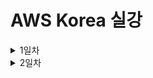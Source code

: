 # AWS Korea 실강

<details><summary>1일차</summary>

<div markdown="1">

## AWS 사용 이점은?

엔터프라이즈급 기업에서 온 프레미스로 서버를 추가 구축하면 수개월이 걸린다.

이 과정을 분 단위로 단축시킬 수 있다.

이후 추가 구축한 리소스가 필요하지 않을 때의 처리도 용이하다.

보안을 외주로 맡길 수 있다.

## AWS Global Infra는 어떻게 이루어져 있나

가용 영역은 데이터 센터의 묶음 최소 3개의 데이터 센터

리전은 가용 영역의 묶음 가용 영역은 a~d 까지 존재할 수 있음

리전 내의 데이터 센터는 내결함성을 갖추고 있으며 서로 거리를 두고 프라이빗 링크로 연결되어 있다.

이유는 고가용성을 달성하기 위해서 자연재해, 정치적 문제 등에 의해 전체 리전이 사용불가 상태가 되는 것을 방지

**_ 상파울루 리전의 경우 자체 발전기 사용해서 데이터센터를 유지한다. 전력 비용 측면에서도 AWS 사용이 이점이 있다. _**

## Local Zone & 엣지 로케이션

리전으로부터 너무 먼 경우 리전과 고속 케이블로 연결된 별도의 센터인 로컬존에 연결할 수 있다.

짧은 지연 시간을 얻지만 모든 서비스를 사용할 수는 없다.

엣지 로케이션 각 주요 도시에서 운영되며 Route 53, CloudFront 같은 서비스를 지원

CDN을 가능케한다.

엣지 로케이션에 캐시 데이터를 저장해서 더 빠르게 접근할 수 있도록 한다.

Local Zone은 EC2, RDS 등 리소스를 더 빠르게 접근하기 위해 사용

엣지 로케이션은 데이터 캐싱, 더 빠른 콘텐츠

Well Architected Framework에서 구축한 아키텍처를 자가점검할 수 있다.

AWS는 REST API를 통해 사용자에게 AWS 콘솔, AWS CLI, AWS SDK를 통한 리소스 생성, 관리를 가능하게 한다.

API 기반의 퍼블릭 클라우드

3개의 가용 영역에 복사되어서 올라간다 s3에 이미지 올리면

`aws s3 mb [버킷명]`

`aws s3 cp [From path] [To Path]`

`aws s3 ls` - 버킷 들의 리스트

`aws s3 ls [버킷명]` - 버킷 내 파일들의 리스트

## 계정 보안

- 인가된 사용자만 접근할 수 있도록 계정을 생성하고 권한을 부여

- API 요청이 들어오면 인증 -> 인가를 거친다. 그 후 리소스에 대한 요청을 처리하고 응답을 보낸다.

- 인증은 ID/PASSWD, 인가는 권한의 확인으로 두 과정 모두 IAM이 수행한다.

- root 계정 미사용은 AWS측 모범 사례가 맞음

- 정책은 권한을 담은 JSON 형식의 스크립트

- 그 정책을 사용자에게 적용

- 혹은 사용자 그룹에 적용한 후 그룹에 사람을 추가해서 적용되도록 하는 것이 조금 더 나은 선택

- 한 사용자가 여러 그룹에 속해서 많은 권한을 가질 수도 있다.

- 역할(Role)은 정책이 부여된 리소스로 사용 가능한 사용자를 기록해두고 Role이 적용된 사용자는 그 Role의 정책을 가진다.

- 그 후 Role과의 연결을 해제하면 본래 부여받은 정책을 다시 적용받는다.

- 역할을 수임한다. assuming a role

- 보안의 주체는 어떤 작업을 수행할 수 있는 모든 대상

- 서비스가 서비스에 명령을 내릴 경우 EC2에서 S3에 AWS CLI로 접근하는 경우 EC2가 S3에 명령을 내리는 것이므로 EC2는 보안의 주체

- 그 외 계정 등

- AWS ACCESS KEY , AWS SECRET ACCESS KEY - ACCESS KEY는 Public 키 처럼 공개되어도 괜찮다. 복호화 키이자 Private Key 역할을 하는 키는 SECRET ACCESS KEY

- KEY는 aws cli 디렉토리 내 credentials_allowed에 평문으로 저장되어 있기 때문에 노트북 분실 시 Deactivate 해야 한다.

- 정책은 커스텀이던 AWS 제공 정책이던 동등하다.

- 개인을 위한 역할을 생성해서 그 역할을 적용시키는 것이 가장 안전한 방법이긴 하다.

- 이유는 그룹도 잘못 지정해서 권한없는 사용자가 Admin 그룹의 권한을 얻게 되는 경우 위험할 수도 있으니까

- IAM 역할 동작 방식은 API 요청을 보내면 AWS STS가 토큰 생성해서 임시 권한 부여

- 정책은 권한의 부여 뿐만 아니라 최대 권한 설정해서 이후 권한 부여에 대한 경계를 설정할 수도 있다.

- 정책은 주로 권한 부여의 목적으로 쓰이고 위 경계 설정은 프로젝트 초기에 할 수도 있다.

- 자격 증명 기반 정책은 사용자, 그룹, 역할에 적용되고 리소스 기반 정책은 리소스에 적용된다.

- 사용자가 리소스 액세스를 시도하면 리소스 기반 정책을 확인한다? 이건 무슨 얘기인지 모르겠는데 \***\*\*\*\*\***\*\*\*\*\***\*\*\*\*\***

- 아래 JSON은 자격 증명 기반 정책

```JSON
{
    "Version": "2012-10-17",
    "Statement": [
        {
            "Effect": "Allow",
            "Action": [
                "ec2:Describe*",
                "ec2:GetConsole*"
            ],
            "Resource": "*"
        }
    ]
}
```

- Version은 정책의 버전

- Effect는 허용의 목적인지 거부의 목적인지?

- Action은 행위에 대한 것을 의미 S3 읽기 권한이란 그런 내용

- Resource는 위 내용들이 적용되는 대상 리소스

- 복수의 정책이 적용되는 경우 거부 Effect가 우선 적용된다.

- 허용의 경우 양 정책의 교집합에 해당하는 리소스 접근이 적용된다.

- 리소스 기반 정책의 경우 리소스를 arn으로 명시한다.

```JSON
{
    "Version": "2012-10-17",
    "Statement": [
        {
            "Sid": "AddPerm02",
            "Effect": "Allow",
            "Principal": "*",
            "Action": [
                "s3:ListBucket",
                "s3:GetObject"
            ],
            "Resource": [
                "arn:aws:s3:::00-22-architecting-on-aws",
                "arn:aws:s3:::00-22-architecting-on-aws/*"
            ]
        },
        {
            "Sid": "RemovePerm",
            "Effect": "Deny",
            "Principal": {
                "AWS": "arn:aws:iam::284141907816:user/deny"
            },
            "Action": "s3:GetObject",
            "Resource": "arn:aws:s3:::00-22-architecting-on-aws/public/*"
        }
    ]
}
```

- 리소스 기반 정책은 principal이라는 요소가 있는지 없는지로 구분하면 된다. (자격증 시험에 나온다면)

- 권한 중 EC2 ReadOnly는 인스턴스를 끄거나 삭제할 수 없고 정보만 읽을 수 있다.

- 다중 계정은

- Cloudtrail은 모든 API 요청에 대한 기록을 남긴다.

- **_ISMS 인증 관련 사항 중 Cloudtrail의 기록을 3년간 투명하게 보관해야 하는 사항이 있다._**

- AWS Organization을 사용해서 계정을 조직 단위(Organization Unit)로 그룹화해서 계층 구조를 생성한다.

- 계정과 계정은 서로 완전히 격리되어 있기 때문에 조직화하지 않으면 업무량이 많아지고 관리가 어렵다.

- 조직화 방법은 계층 구조이므로 상위 계층에서 허용된 사항이 있다면 하위 계층은 반드시 그 이하의 권한을 가지도록 하는 것이다.

- 관리 계정이 총괄하고 OU를 하위에 가진다.

- OU는 하위에 OU 혹은 계정을 가진다.

- 각 계정별로 결제되는 비용도 OU 단위로 결제가 가능하다.

- SCP vs IAM

- SCP는 권한을 제한하는 필터의 역할이다.

- 실질적 허용과 거부는 IAM이 한다.

- 뭔 개소리야 그래서 정확히 어떻게 동작한다는건데---------------- 이거 나중에 다시 보게되면 자세히--------------

- SCP -> IAM 순으로 보안 증명 필요

- https://docs.aws.amazon.com/ko_kr/organizations/latest/userguide/orgs_manage_policies_scps.html

## VPC

- 가상의 격리된 네트워크를 의미

- Regional하다.

### Public Subnet

- IGW를 사설 망을 외부 인터넷과 연결하는 가상의 라우터로 볼 수 있다.

- IGW에 대한 라우팅을 설정하고 인스턴스에 공인 IP를 부여하면 외부와의 통신을 공인 IP를 통해 할 수 있고 내부 망에서의 통신은 사설 IP로 할 수 있다.

### Routing Table

- VPC는 암시적 라우터가 존재해서 라우터를 직접 구축하지 않고 라우팅 테이블에 라우팅을 명시하는 것 만으로도 라우팅이 가능하다.

### Elastic IP Address

- 인스턴스에 붙였다 뗄 수 있는 고정된 공인 IP이다.

- 리전당, 계정당 5개로 제한된다.

- Quotar, Soft Quotar

- Soft Quotar여서 5개 제한을 문의를 통해 풀 수 있다.

- Quota는 상식선에서 Limit을 거는 것

- VPC CIDR 16으로 5개면 65000 \* 5인데 이 제한이 없다면 서버의 수 상식 밖으로 많아진다.

- Hard Quota는 인터뷰 요청이 들어오고 AWS 한국 지사장의 승인이 있어야 한다.

### Elastic Network Interface

- 탄력적 네트워크 인터페이스는 같은 가용 영역 내에서 리소스에 붙였다 떼면서 사용할 수 있는 가상의 네트워크 인터페이스이다.

- 고정된 사설 IP, EIP, MAC 주소를 가지고 있다.

### NAT(Network Address Translation) Gateway

- 사설 IP 대역으로부터 외부 망으로의 Outbound 트래픽이 나갈 수 있도록 해주는 리소스이다.

- EIP를 요구한다.

- NAT Gateway를 통해 프라이빗 서브넷에서 인터넷을 사용할 수 있다.

### Network ACL

- 서브넷의 인바운드, 아웃바운드 트래픽을 제어하는 가상의 방화벽이다.

- 허용 규칙과 거부 규칙을 모두 명시한다.

- 비상태저장 방화벽이다.

- 한 트래픽 마다 들어갈때 나갈때 모두 확인한다.

- 서브넷에 배포된 모든 인스턴스에 적용된다.

### Security Group

- 인스턴스의 인바운드, 아웃바운드 트래픽을 제어하는 가상 방화벽이다.

- 허용 규칙만 명시한다.

- Source IP, Destination IP, 프로토콜, 포트를 명시해서 사용한다.

- 기본값은 모든 인바운드 트래픽을 막고 모든 아웃바운드 트래픽을 허용한다.

- 3-tier 라면

- WS 인바운드 80, 443 모든 IP에 허용

- WAS 인바운드 80 WS에 대해 허용

- DB 인바운드 3306 WAS에 대해 허용

- 이것을 Security Group Chain 이라고 한다.

- 트래픽의 접근 과정을 설명하면 IGW -> RTB -> NACL -> Subnet -> SG -> Instance

- 한 인스턴스에 복수의 SG가 적용될 수 있으며 종합적으로 평가해서 트래픽 허용 여부를 결정한다.

## 컴퓨팅

- EC2(2006) -> ECS(2014) -> Lambda(2014) -> Fargate(2017) -> Inferentia, Trainium, Graviton3(2021, 2022)

- Fargate는 서버리스 컨테이너화, 내 VPC 내에서 관리하는 서버가 없는게 서버리스인데 컨테이너를 내가 관리하지 않고 돌아가게 하는 것

- 그 뒤로는 맞춤 제작 프로세서라는데 뭔지 모름

- EKS도 쿠버네티스 기반 컴퓨팅 서비스

- CSP인 AWS의 컴퓨팅 리소스 생성 방식은 API 요청에 따라 하이퍼바이저에서 컴퓨팅 리소스(VM)를 생성하여 제공하는 것이다.

- 확장은 Scale-Out, 다시 축소는 Scale-In

### EC2

- 태그, 이름 - 사내에서 정해진 태그에 대한 네이밍 규칙을 정해서 생성한다.

- 예시 - 네이밍 룰에 따라 네임을 넣고 프로젝트를 구분해서 넣고 이 리소스가 배포 환경인지 테스트 환경인지 넣고 서비스 용도 프/백 넣고 가용 영역 구분해서 넣고 귀속 부서 구분해서 넣고

- Amazon Machine Image - OS를 포함한 리소스들을 가진 템플릿 이미지이다.

- 사전 구축된 AMI를 사용하거나 Marketplace에서 솔루션이 포함된 이미지를 사용하거나 Image Builder를 통해 커스텀 AMI를 생성한다.

- 하시코프 Packer가 이미지 빌더인듯?

#### 인스턴스 유형 이름 규칙

- c6g.xlarge

- c는 인스턴스 패밀리

- 6은 인스턴스 세대

- g는 추가 속성

- .뒤로는 인스턴스의 크기로 하드웨어 스펙의 규모 micro보다 xlarge가 더 많은 cpu, ram, ssd 가진 인스턴스

- amd는 추가 속성 위치에 a가 붙는다.

- graviton이 g인데 이게 AWS 자체 개발이라고 동일 성능일 경우 비용이 더 싸다고 합니다.

#### EC2 키 페어

- 최근엔 키 페어도 생성하지 않고 Session Manager로 접속하는 추세??

#### 테넌시

- 공유 테넌시가 기본값이며 하나의 하드웨어를 다른 사람들과 공유한다.

- 전용 인스턴스는 하드웨어를 격리해서 다른 사람과 공유하지 않고 사용한다.

- 전용 호스트는 하드웨어를 제어한다.

- 랙이 하나 있고 그 랙에 디바이스가 여러개 있는데 그 디바이스 하나의 일부를 할당 받고 그 디바이스 다른 사람과 공유하는게 공유 테넌시

- 그 디바이스 하나 아예 점유하는게 전용 호스트

- 전용 인스턴스는 그 디바이스 아예 점유는 아닌데 그 디바이스에 리소스 생성 다른 사람하고 공유 안하는거

#### 배치 그룹

- 클러스터링을 통해 여러 인스턴스를 서로 인접하게 배치해서 고성능 컴퓨팅(HPC)을 가능하게 한다.

- 중요한 인스턴스라면 분산시켜서 안정성을 높인다.

- 파티션 분리는 가용 영역 내에서 논리적 구분을 하는 것이다.

#### User Data

- EC2가 생성될 때 최초로 실행될 스크립트를 작성할 수 있다.

#### 메타 데이터

- 인스턴스 내에서 `curl http://169.254.169.254/latest/` 명령줄을 통해 생성된 인스턴스의 메타 데이터를 출력할 수 있다.

- 공인 IP 주소 등을 출력할 수 있으며 `curl http://169.254.169.254/latest/meta-data/public-ipv4`

- 이 출력되는 메타 데이터를 자동화에 활용할 수 있다.

#### Elastic Block Storage

- 하나의 EC2는 반드시 최소 하나의 EBS를 가진다.

- EBS의 크기를 늘릴 수는 있지만 줄일 수는 없다.

- 작은 크기로 만들어서 복사하고 기존 것을 지워야 한다.

- EBS 볼륨 유형은 SSD 지원하는 gp2, gp3, io1, io2가 있고 가장 고성능은 io2이다. io2 Block Express가 가장 고성능

- IOPS가 뭔지 모르겠는데 그게 성능 나타낼 수 있는 지표인듯

- HDD 지원하는 st1, sc1

#### 인스턴스 스토어 볼륨

- 인스턴스에 바로 붙이는 데이터 스토어

- 속도가 빠르다.

- 스냅샷을 미지원해서 비영구적이고 휘발성이 있다.

- 캐싱의 용도로 사용할 수 있다.

#### EC2 구매 옵션

- 온디맨드는 초당 과금

- Savings Plans를 통해 1년 또는 3년 약정으로 사용도 가능

- 스팟 인스턴스는 온디맨드 대비 90% 할인 혜택을 받아 다른 사람의 여분 EC2를 사용하는 방법이다.

- 원 사용자가 반환을 요구할 경우 복구하는 자동화를 미리 구축해두어야 한다.

- 당근마켓이 비용 절감하는 방법으로 스팟 인스턴스를 많이 썼다고 한다.

- 쓰다가 뺏길 확률은 5% 정도라고 한다. 자동화 구축할 수 있다면 충분히 가능한 부분이다.

##### Savings Plan

- Compute Savings Plan - 리전 등 선택에 있어서 유연성 확보 + 66% 할인

- EC2 Savings Plan - 72% 할인 유연성 x

- 온디맨드 + Compute Savings plan + EC2 Savings Plan + 스팟 인스턴스를 잘 조합해서 비용 절감을 해야 한다.

### AWS Lambda

- 서버리스 컴퓨팅으로 Memory만 직접 스펙을 결정한다. Memory를 늘리면 CPU는 알아서 늘어난다.

- 서버리스는 실행될 때 마다 그리고 실행된 시간 만큼 비용이 발생하는 것이다.

- 24시간 내내 꽉찬 워크로드는 잘 없다. EC2 같은 리소스 쓸 때 평균 30% 정도 사용되면 잘 쓰는 것이다.

- 코드는 S3에 저장되고 필요한 경우에 호출된다.

- Lambda도 이중화 가능하다.

- API Gateway를 생성해서 생성한 Lambda의 API를 밖으로 내보낼 수 있다.

- 서버리스로 Lambda에 코드만 작성하고 API Gateway를 사용해서 API URL을 만들어내고 그 API URL을 어디서나 접근할 수 있도록 배포할 수 있다.

## 실습

- ![image](./img/Lab2-Overview.png)

- 퍼블릭 서브넷에 퍼블릭 서버 생성, 프라이빗 서브넷에 프라이빗 서버 생성

- 프라이빗 서버 NAT GW에 연결

- SG 포트 포워딩 후 통신 확인

- ![image](./img/스크린샷%202023-12-26%20오후%205.47.27.png)

- ICMP 프로토콜에 대한 허용 후 ping 트래픽 전달

- ![image](./img/스크린샷%202023-12-26%20오후%205.37.08.png)

- ![image](./img/스크린샷%202023-12-26%20오후%205.48.39.png)

- ![image](./img/스크린샷%202023-12-26%20오후%205.49.03.png)

- 인스턴스의 메타데이터 리스트 출력하고 그 중 원하는 데이터 출력하기

## 추가 내용

- byoip는 통신사에서 직접 고정 IP를 사서 사용하는 것

</div>

</details>

<details><summary>2일차</summary>

<div markdown="1">

## 서버리스

- BTS 관련 온라인 서비스는 모두 서버가 터지는데 API GW + Lambda 조합으로 연말 콘서트 티켓팅을 했을 때는 서버가 터지지 않았다고 한다.

- Lambda가 백엔드 서비스에 접근해서 요청을 처리할 수도 있다.

- 챗봇도 Lambda를 활용해서 채팅 질문 -> API GW -> Lambda -> 챗봇 회사의 AI가 요청 처리 처럼 가능하다.

- Lambda 함수 하나의 실행 시간은 15분 미만이다. 요청 1회에 대한 처리에 걸릴 수 있는 최대 시간이라는 말

- 메모리 128MB ~ 10GB

- 배포 패키지 크기 제한이 있는데 이것도 컨테이너를 사용해서 해결할 수 있다.

## 스토리지

- 블록 스토리지, 파일 스토리지, 객체 스토리지로 나뉜다. 이거 앞에 온프레미스 한거에다가 다시 정리하자.

- SSD, HDD 같은 HW에 붙어있는 물리 스토리지는 기본적으로 블록 스토리지이다.

- 블록 스토리지는 블록 단위로 저장하며 파일 크기 만큼 블록 수를 차지한다.

- 수정이 용이하고 속도가 빠르다.

- 파일 스토리지는 파일 시스템을 다른 디스크에 연결(마운트)해서 공유할 수 있도록 하는 것이다.

- 네트워크를 통해 연결되므로 물리적 연결보다 느리지만 확장성이 좋다.

- 객체 스토리지는 스토리지라기보다 솔루션에 가깝다.

- 객체 스토리지는 Get, Put 할때마다 한번씩 요청과 응답이 이루어지는 비연결성 API 기반 솔루션이다.

- 객체의 ID, 메타데이터, 데이터 속성, 데이터를 저장해두고 그 정보에 기반해서 객체에 접근한다.

- EBS가 기본 블록 스토리지이다.

- EFS는 NFS에 기반한 AWS 파일 스토리지 시스템이다. FSx는 SMB 프로토콜에 기반한 Window용 파일 스토리지 였지만 for Window만 윈도우용이고 성능 활용을 위한 다른 기종에서도 사용 가능한 FSx들이 있다.

- 객체 스토리지는 S3.

- S3를 쓰면 S3는 기본적으로 복사해서 여러 곳에 백업을 해두기 때문에 안전하다.

- 파일 형식에 상관없이 모두 저장할 수 있다. 미디어 스토리지로서의 역할 가능하고 빌드할 아티팩트를 저장하는 데에도 사용할 수 있다.

- S3 버킷 이름은 Global Unique 해야 한다.

- 그럼 Unique한 Key가 되고 버킷 내의 파일명도 Unique하다면? Key 기반 탐색이 얼마든지 가능하다. S3 URL을 통해 파일 쉽게 접근 가능

- `버킷명.s3.리전코드.amazonaws.com/파일경로`

- 버킷 내에서도 디렉토리를 생성할 수 있다.

- 객체 스토리지는 속도가 가장 느리지만 1개의 파일 접근과 1000개의 파일 접근이 속도 차이가 없기 때문에 더 효율적일 수 있다.

- 메타데이터를 함께 저장하고 그 메타데이터를 기반으로 검색할 수도 있는데 이러면 실제 데이터 검색보다 더 적은 데이터 양으로 빠르게 검색 가능한 것이다.

- 버킷에 리소스 기반 정책을 적용시켜서 접근을 제어할 수 있다.

- 실제 미디어 스토리지로서의 역할은 VOD 파일을 S3에 넣어서 저장하고 VOD 서비스를 엣지 로케이션을 통해 제공한다. KBS 자카르타 아시안게임

- ![image](./img/storage.png)

### 객체 보호

- 객체 데이터의 접근을 제어하고 데이터를 암호화한다.

- 그리고 삭제를 할 수 없게 하는 규정을 생성해 준수하도록 한다.

- S3는 기본적으로 프라이빗 버킷이며 소유자만 접근 가능하다.

- 액세스 정책을 통해 제어된 엑세스를 가능케한다.

- 버킷 정책은 리소스 기반 정책으로 대상이 될 S3를 명시하고 Principal에 접근 가능한 사용자 명시? 인듯 그리고 Action에 읽기 가능인지 버킷 리스트 확인 가능인지 그런 내용. 나중에 다시~

- Principal을 \*로 해서 모든 정보가 유출되는 경우가 있을 수 있기 때문에 S3 퍼블릭 액세스 차단 기능이 있다.

- S3는 크기 제한이 없다. S3 내에서 디렉토리를 구분해서 액세스 포인트 정책을 적용해 하나의 S3를 부서마다 분리되도록 할 수 있다.

- S3는 파일 암호화에 S3 관리형 키, KMS 키, 고객 제공 키를 사용한다. 각 키 모두 SHA256을 사용한다.

- 관리형 키는 SSE-S3로 별도 비용없음 S3에서 생성되기 때문

- KMS는 키를 S3를 사용하는 회사가 소유해야 한다는 것에서 생겨났다. 직접 생성한 키이기 때문에 비용 발생한다.

- 내가 가진 키 관리 시스템에서 API 요청을 보낼때 헤더에 담아서 보낸다. 잘 사용되지 않는다. 보통 관리형 키, KMS를 사용

### 스토리지 클래스

- S3는 클래스가 나뉘어져 있으며 가성비에 맞게 사용할 수 있다.

- 높은 비용 + 액세스 빈도가 높은 클래스와 낮은 비용, 액세스 빈도가 낮은 클래스로 나뉜다. 스탠다드와 글래셔

- 스탠다드는 자주 접근하는 데이터, 캐시 데이터, 디버그 데이터 등에 사용할 수 있고 글래셔는 아카이브된 데이터?? 생활기록부처럼 오래 보관해야 하지만 접근하지 않는 그런 데이터

- 왼쪽은 데이터 저장 비용은 높지만 액세스에는 낮은 비용 오른쪽은 그 반대

- 아무튼 자주 쓰는거 잘 안쓰는거에 따라서 나누고 왼쪽에서부터 오른쪽으로 갈수록 덜 쓰는 데이터 저장에 쓰이는 S3 버킷 클래스

- 클래스의 변경은 회사에서 API 요청으로 사용중인 버킷의 클래스를 바꿀 수 있었다.

- 지금은 하나의 방법으로 S3 Intelligent-Tiering이 머신러닝 기법으로 액세스 패턴을 파악해서 자동 전환을 하도록 하다.

- S3 라이프 사이클 정책을 지정해서 3개월 뒤에 어떤 클래스로 6개월 뒤에 어떤 클래스로 3년이 지나면 삭제해라 같은 정책을 적용 가능

### S3 버전 관리

- S3 버전 관리는 이전 버전의 버킷도 비용을 받는다.

- 이전 버전으로 롤백도 가능하고 이후 안쓰는 버킷 자동 삭제되도록 할 수도 있다.

### 객체 복제

- 데이터의 백업을 위해 다른 리전에 S3 버킷을 복제해서 데이터 내구도를 향상시킨다.

### S3 Transfer Acceleration

- 먼 리전에 있는 버킷과 파일을 주고 받을 경우 속도가 느리기 때문에 가장 가까운 엣지 로케이션 까지만 인터넷으로 통신하고 그 다음부터는 AWS 내의 망을 통해 통신해서 더 빨리 할 수 있도록 한다.

### S3 이벤트 알림

- 특정 파일이 버킷에 업로드될때 설정해둔 이벤트에 해당하는 파일일 경우 Lambda를 통해 썸네일 버킷에 옮겨담는다.

### S3 비용 관련 요소

- 스토리지 유형 위에 말한 클래스들에 따라 비용 나뉘고 요청, 검색마다 비용 발생하고 버킷 복제랑 버전 관리도 다 비용 발생

- 버킷이 있는 리전 밖으로 나가는 데이터 전송 시에만 비용 발생

## 공유 파일 시스템

- 공유 파일 시스템 서비스로는 AWS EFS, FSx가 있다. EFS가 가장 많이 쓰인다.

- IOPS가 10000~20000정도면 스토리지의 성능은 최상이다.

- 하나의 공유 파일 스토리지는 1000개의 인스턴스에 마운트될 수 있다. 이거 soft quotar

### EFS

- NAS를 구축할때 스펙을 지정해야 하지만 EFS는 완전관리형으로 생성하고 NFSv4 프로토콜을 사용해서 마운트하면 된다.

- 하나의 EFS를 여러 인스턴스가 접근하고 사용할 수 있다.

- 저장에 대한 비용과 요청 처리에 대한 비용이 있다.

- EFS도 S3처럼 클래스가 있고 클래스를 나누는 기준은 거의 동일하다.

- 자주 접근하는 데이터를 가지고 있다면 EFS 스탠다드 잘 쓰지 않으면 EFS 아카이브

### FSx

- 원래 윈도우를 위한 파일 시스템 스토리지지만 지금은 FSx for Windows File Server가 윈도우용

- FSx for Luster 완전관리형으로 고성능 수백만 IOPS까지 가능 대다수 리눅스 AMI와 호환됨

## 데이터 마이그레이션

- AWS Storage Gateway는 온 프레미스 데이터 스토리지에 Gateway를 생성해서 기존 온 프레미스에서 구축한 데이터 스토리지를 각각 대응되는 파일 게이트웨이를 통해 그대로 마이그레이션 할 수 있다.

## AWS Datasync

- 온 프레미스에 DataSync 에이전트를 설치하면 AWS에서 스토리지에 동기화한다.

# 데이터베이스

- AWS DB 종류는 DynamoDB와 Aurora Serverless와 같은 완전 관리형과 RDS같은 관리형 데이터베이스로 나뉜다.

- AWS elastiCache는 Redis를 캐싱 용도로 사용할 수 있는 데이터베이스 서비스

- 관계형 vs 비관계형을 AWS 서비스 관점에서는 관계형 데이터베이스는 엄격한 관리가 필요할 때 그대로이고 비관계형 데이터베이스가 수평적 확장으로 성능을 더 낼 수 있다.

## RDS

- DB를 포함한 인스턴스이고 모니터링을 기본으로 제공한다.

- 데이터의 저장 및 전송 모두 암호화를 제공한다.

- StandBy DB도 제공된다. Multi AZ DB 인스턴스가 제공된다는 것

- 스펙 확장과 마이그레이션도 제공된다.

- 다중 AZ 옵션을 켰을 때 두 가용 영역을 지정하고 DB인스턴스를 각각 생성한다.

- DB에 쓰기 요청을 할 경우 Primary DB의 데이터를 StandBy에 동기화까지 되고 나서 쓰기 요청 처리가 끝난다.

- Primary가 다운되면 StandBy가 Primary가 되고 새로운 대기 인스턴스를 이전 Primary의 AZ에 생성하고 그 인스턴스가 StandBy가 되며 거기에 동기화도 이루어진다.

- 읽기 전용 복제본을 RDS는 5개 오로라는 15개를 만들 수 있다.

- 읽기 전용 복제본은 읽기 : 쓰기 = 8 : 2 이기 때문에 읽기 성능을 개선하기 위해 사용한다.

- R/W 엔드포인트와 R 엔드포인트 두개를 가지고 덜 중요한 정보의 읽기 처리는 복제본으로 보낸다.

- 복제본은 리전에 한정되지 않는다. 다른 리전에 읽기 전용 복제본을 생성할 수도 있다.

- KMS 키를 사용해서 RDS에 저장되는 데이터를 암호화할 수 있다.

## Aurora

- MySQL, PostgreSQL 호환 관계형 데이터베이스

- 오로라 클러스터는 6개의 복제본을 3개의 AZ에 저장한다.

- 복제본은 각 AZ에 5개 까지 총 15개 까지 가능하다.

### Aurora Serverless

- DB의 사용량 차이가 큰 경우 그러니까 가장 사용량이 많을 때와 적을 때의 차이가 크고 그 빈도가 큰 경우 이 서비스를 사용하는 것이 낫다.

## Dynamo DB

- 사용자는 테이블만 만들어서 사용하면 되는 완전관리형 데이터베이스이다.

- 규모에 맞게 성능이 쉽게 튜닝되고 엔터프라이즈급에도 사용할 수 있다.

- 유연한 스키마를 제공한다. 각 레코드가 PK만 지키면 어떤 컬럼을 생략하던 추가하던 상관없다.

- 이유는 사실 JSON으로 관리되기 때문이다.

- 3개의 AZ에 복사해서 저장한다.

- 게임사의 사용자 프로필같은 데이터를 DynamoDB에 사용할 수 있고 이커머스사의 상품데이터도 DynamoDB에 사용할 수 있다. 성능이 좋은 서비스이다.

- 과금은 온디맨드, 프로비저닝 방식이 있다.

- 온디맨드는 요청당 요금을 부과한다. 사용량에 따라 알아서 증설되고 줄어든다.

- 프로비저닝은 수요를 예측해서 사용한다. 온디맨드 vs 프로비저닝은 7배 정도 가격 차이가 있다고 한다.

- Dynamo DB는 프로비저닝해서 써야하나보다.

## ElastiCache

- 캐싱 목적의 인메모리 DB를 제공하는 서비스이다. 멀티 AZ가 가능하다.

- 완전관리형이고 인메모리 데이터베이스지만 다운되면 그 백업 데이터베이스가 백업한다.

- 몇몇 게임사는 퍼포먼스를 위해 아예 DB를 사용하지 않고 인메모리 DB만을 사용하고 주기적으로 백업을 하는 경우도 있다. 이렇게 하면 ns단위의 결과를 낼 수 있다.

- 확장도 가능하다.

- 국내에서는 ElastiCache for Redis를 주로 사용한다.

- 이유는 고급 데이터 형식을 지원하기 때문이다. 고급 데이터 형식 사용의 예를 들면 게임사에서 사용자 프로필에 상위 몇 퍼센트인가를 실시간으로 나타내는 경우 레디스에서 이 기능을 사용한 것

### 캐싱 아키텍처

- 캐싱 클러스터를 구축하면 App에서 캐시 클러스터에 먼저 접근해서 Cache Hit, Cache Miss인지에 따라 DB에 접근할 지 말지를 결정한다.

- 그냥 당연한 캐싱 방식이고

---

오늘 내용 대체로 좋았는데 기존 DB나 데이터 스토어나 그런게 어떻게 AWS 서비스랑 대응되는가 같은 내용들 너무 좋았는데 너무 하나의 AWS 서비스가 어떻게 동작하는가 어떤 서비스를 제공하는가 까지 간게 너무 많았다. 아득해진다..

---

## 데이터베이스 마이그레이션

- 기존 전통적 마이그레이션 방식에선 엑셀로 직접 다 눈으로 보고 손으로 해야 한다. 그런데 내일되면 또 컬럼 바뀌고 데이터는 계속 생긴다.

- AWS에서는 마이그레이션할 때 스키마를 옮기는 부분은 자동으로 가능한 부분을 측정해서 알려주고 진행해주며 무료로 가능하다.

- 스키마 마이그레이션 이후 데이터 마이그레이션은 DMS로 복제를 하면서 변경사항도 계속 반영??????

- LG U+가 온프레미스 데이터베이스를 AWS로 마이그레이션할때 DMS를 썼다고 한다. 이건 DB서버 하나당 EC2사용량 만큼의 비용은 발생한다고 한다.

# AWS 서비스를 통한 CI/CD

- CodeCommit이 레포지토리 CodeBuild로 그 코드 빌드 둘다 완전관리형 CodeBuild가 돌아간 만큼만 비용 발생

- 빌드된 아티팩트 S3에 넣던 컨테이너에 넣던 할 수 있다.

- CodeDeploy로 배포를 진행한다.

- CodeDeploy로 무중단 배포를 가능케한다. 배포 유형 옵션도 제공한다. 블루-그린, 카나리 등

- CodePipeline이 소스 -> 빌드 -> 테스트 -> 스테이징 -> 테스트 -> 프로덕션의 각 단계별로 필요한 서비스를 모두 적용시켜준다???

- 블루그린이 v2를 생성해서 문제 없으면 v1과 교체하고 v1을 삭제하는 방식이던가??

# 실습 DB 생성하고 다른 리전에 읽기 전용 복제본 생성 + ALB 생성

- ![image](./img/Lab3-overview.png)

- CLB vs ALB는 ALB는 Lambda를 포함해 모든 어플리케이션에 대한 로드밸런싱이고 CLB는 클래식 EC2기반 환경에서의 로드밸런싱

- 대상 그룹에 서버 인스턴스를 추가하고 그 다음 로드밸런서를 생성

- ![image](./img/ALB.png)

- ALB는 모든 IP로부터 HTTP -> APP은 ALB의 SG로부터 HTTP -> DB는 APP의 SG로부터 3306

- ![image](./img/connectrds.png)

- Endpoint를 통해 DB 연결 후 확인 (제공된 웹서버에 미리 배포된 Endpoint로 DB 연결하는 App을 통해서)

# 모니터링과 스케일링

## AWS CloudWatch

- 리소스의 사용량을 모니터링하고 로그도 수집해서 로그도 모니터링한다.

- NMS에서 디바이스별 지표처럼 인스턴스의 ID로 검색해서 인스턴스별 지표 그래프를 모니터링할 수 있다.

- 임계점 설정 후 알림을 임계점을 몇번 넘었을 때 받을지 등도 설정 가능

## CloudWatch Logs

- 가장 첫번째로 트래픽을 받는 로드밸런서의 로그를 가지면 모든 로그를 파악할 수 있다??

- Agent를 사용하면 온프레미스에서도 CloudWatch를 사용해서 로그를 모니터링할 수 있다.

## CloudTrail

- API 요청에 대한 내용과 그 요청 처리 후 응답에 대한 기록

- StateCode를 통해 응답이 잘 처리되지 않았을 경우 어떤 문제로 되지 않았는지 확인이 가능하다.

## VPC Flow Log

- VPC 내에서 트래픽의 흐름에 따른 로그

## Event Bridge

- AWS에서의 지표를 통해 Datadog 같은 다른 솔루션에서 지표에 기반한 작업을 수행하게 할 수도 있다.

# 로드밸런싱

- 리스너 하나와 타겟 그룹 하나가 연결되어 있으며 하나의 타겟 그룹엔 복수의 대상(인스턴스 혹은 다른 서비스)가 있을 수 있다.

## ALB

- 도메인에 기반한 유연한 로드 밸런싱이 가능하다. L7 로드밸런서이다.

- 고정 IP가 기본적으로 제공되지 않고 DNS가 제공된다.

## NLB

- L4 로드밸런서로 대용량 트래픽을 받을 수 있다.

- IP 기반 로드밸런싱이 필요한 경우 ALB 앞에 NLB를 붙이는 경우도 있다.

- 데브시스터즈의 인프라는 트래픽 대처를 위해서 NLB를 사용하고 ALB가 제공하는 유연한 로드밸런싱은 팀이 직접 담당해서 구축하는 방향으로 되어있다고 한다.

- 고정 IP가 제공된다.

## GLB

- L3 로드밸런서로 보안 목적으로 쓰인다는 것만 알아두자. 트래픽의 들어가고 나감이 투명하게 나타난다???

# 오토 스케일링

- 트래픽이 몰리는 상황에 대비해 서버를 자동으로 증설하는 것

- 수요 예측대로 리소스를 준비할때 생기는 비용 문제를 방지하기 위함? 트래픽을 감당하기 위함? 둘 다 위해서

- Auto Scaling 자체가 하나의 서비스이며 시작 파라미터로 인스턴스 하나를 생성할때 처럼 원하는 스펙과 AMI를 설정한다. (Pre-Making)

- 워크로드를 사람이 예측해서 오토 스케일링 시점을 예약한다. (예약 스케일링)

- CloudWatch가 보여주는 수치(다른 지표도 있는듯)에 기반해서 오토 스케일링을 결정한다.(동적 스케일링)

- 예측 스케일링은 어떤 경우고 어떻게 이루어지는지 다시 ----------------------------------

</div>

</details>

